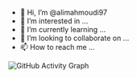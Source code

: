 - 👋 Hi, I’m @alimahmoudi97
- 👀 I’m interested in ...
- 🌱 I’m currently learning ...
- 💞️ I’m looking to collaborate on ...
- 📫 How to reach me ...

<!---
alimahmoudi97/alimahmoudi97 is a ✨ special ✨ repository because its `README.md` (this file) appears on your GitHub profile.
You can click the Preview link to take a look at your changes.
--->
![GitHub Activity Graph](https://cdn.hackernoon.com/images/cl-0-trqiv-904-gq-0-as-63-xgab-2-dm.jpg)

